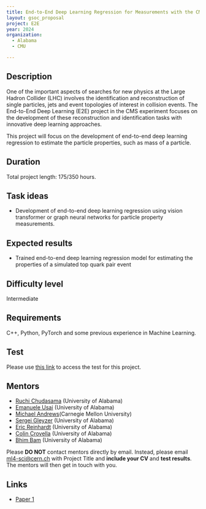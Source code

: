 ```yaml
---
title: End-to-End Deep Learning Regression for Measurements with the CMS Experiment
layout: gsoc_proposal
project: E2E
year: 2024
organization:
  - Alabama
  - CMU

---
```


## Description

One of the important aspects of searches for new physics at the Large Hadron Collider (LHC) involves the identification and reconstruction of single particles, jets and event topologies of interest in collision events. The End-to-End Deep Learning (E2E) project in the CMS experiment focuses on the development of these reconstruction and identification tasks with innovative deep learning approaches.

This project will focus on the development of end-to-end deep learning regression to estimate the particle properties, such as mass of a particle. 


## Duration

Total project length: 175/350 hours.

## Task ideas
 * Development of end-to-end deep learning regression using vision transformer or graph neural networks for particle property measurements.




## Expected results
 * Trained end-to-end deep learning regression model for estimating the properties of a simulated top quark pair event



## Difficulty level
Intermediate

## Requirements
C++, Python, PyTorch and some previous experience in Machine Learning.

## Test
Please use [this link](https://docs.google.com/document/d/1QuG0Ho3pWsJGMx0fG969aBNfgPg-cDxU9w33ZuDEBng/edit?usp=sharing) to access the test for this project.

## Mentors
  * [Ruchi Chudasama](mailto:ml4-sci@cern.ch) (University of Alabama)
  * [Emanuele Usai](mailto:ml4-sci@cern.ch) (University of Alabama)
  * [Michael Andrews](mailto:ml4-sci@cern.ch)(Carnegie Mellon University)
  * [Sergei Gleyzer](mailto:ml4-sci@cern.ch) (University of Alabama)
  * [Eric Reinhardt](mailto:ml4-sci@cern.ch) (University of Alabama)
  * [Colin Crovella](mailto:ml4-sci@cern.ch) (University of Alabama)
  * [Bhim Bam](mailto:ml4-sci@cern.ch) (University of Alabama)


Please **DO NOT** contact mentors directly by email. Instead, please email [ml4-sci@cern.ch](mailto:ml4-sci@cern.ch) with Project Title and **include your CV** and **test results**. The mentors will then get in touch with you.

## Links
  * [Paper 1](https://arxiv.org/abs/2204.12313)

